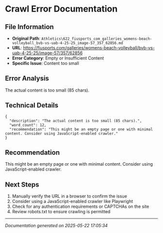 # Crawl Error Documentation

## File Information
- **Original Path**: `Athletics\622_fiusports_com_galleries_womens-beach-volleyball_bvb-vs-uab-4-25-25_image-57_357_62856.md`
- **URL**: https://fiusports.com/galleries/womens-beach-volleyball/bvb-vs-uab-4-25-25/image-57/357/62856
- **Error Category**: Empty or Insufficient Content
- **Specific Issue**: Content too small

## Error Analysis
The actual content is too small (85 chars).

## Technical Details
```
{
  "description": "The actual content is too small (85 chars).",
  "word_count": 12,
  "recommendation": "This might be an empty page or one with minimal content. Consider using JavaScript-enabled crawler."
}
```

## Recommendation
This might be an empty page or one with minimal content. Consider using JavaScript-enabled crawler.

## Next Steps
1. Manually verify the URL in a browser to confirm the issue
2. Consider using a JavaScript-enabled crawler like Playwright
3. Check for any authentication requirements or CAPTCHAs on the site
4. Review robots.txt to ensure crawling is permitted

---
*Documentation generated on 2025-05-22 17:05:34*
